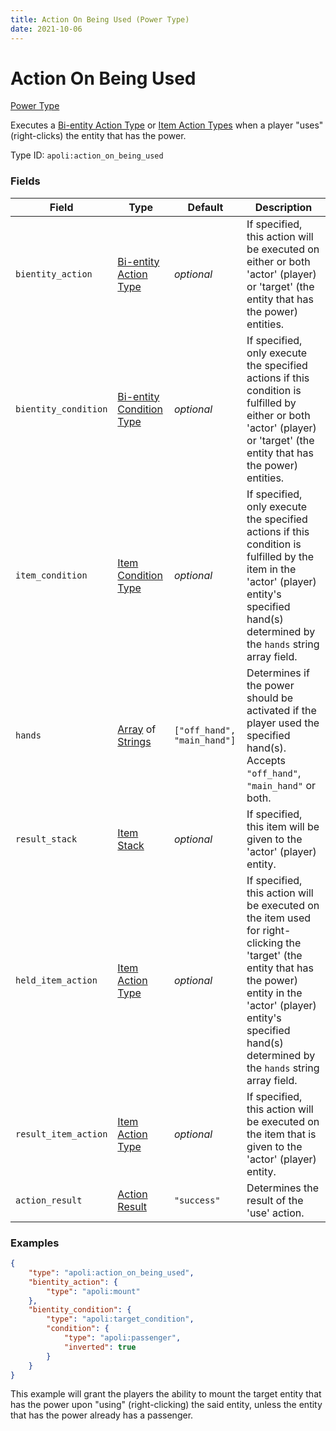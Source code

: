 ```yaml
---
title: Action On Being Used (Power Type)
date: 2021-10-06
---
```


# Action On Being Used

[Power Type](../power_types.md)

Executes a [Bi-entity Action Type](../bientity_action_types.md) or [Item Action Types](../item_action_types.md) when a player "uses" (right-clicks) the entity that has the power.

Type ID: `apoli:action_on_being_used`

### Fields

Field | Type | Default | Description
------|------|---------|------------
`bientity_action` | [Bi-entity Action Type](../bientity_action_types.md) | _optional_ | If specified, this action will be executed on either or both 'actor' (player) or 'target' (the entity that has the power) entities.
`bientity_condition` | [Bi-entity Condition Type](../bientity_condition_types.md) | _optional_ | If specified, only execute the specified actions if this condition is fulfilled by either or both 'actor' (player) or 'target' (the entity that has the power) entities.
`item_condition` | [Item Condition Type](../item_condition_types.md) | _optional_ | If specified, only execute the specified actions if this condition is fulfilled by the item in the 'actor' (player) entity's specified hand(s) determined by the `hands` string array field.
`hands` | [Array](../data_types/array.md) of [Strings](../data_types/string.md) | `["off_hand", "main_hand"]` | Determines if the power should be activated if the player used the specified hand(s). Accepts `"off_hand"`, `"main_hand"` or both.
`result_stack` | [Item Stack](../data_types/item_stack.md) | _optional_ | If specified, this item will be given to the 'actor' (player) entity.
`held_item_action` | [Item Action Type](../item_action_types.md) | _optional_ | If specified, this action will be executed on the item used for right-clicking the 'target' (the entity that has the power) entity in the 'actor' (player) entity's specified hand(s) determined by the `hands` string array field.
`result_item_action` | [Item Action Type](../item_action_types.md) | _optional_ | If specified, this action will be executed on the item that is given to the 'actor' (player) entity.
`action_result` | [Action Result](../data_types/action_result.md) | `"success"` | Determines the result of the 'use' action.

### Examples

```json
{
	"type": "apoli:action_on_being_used",
	"bientity_action": {
		"type": "apoli:mount"
	},
	"bientity_condition": {
		"type": "apoli:target_condition",
		"condition": {
			"type": "apoli:passenger",
			"inverted": true
		}
	}
}
```

This example will grant the players the ability to mount the target entity that has the power upon "using" (right-clicking) the said entity, unless the entity that has the power already has a passenger.
